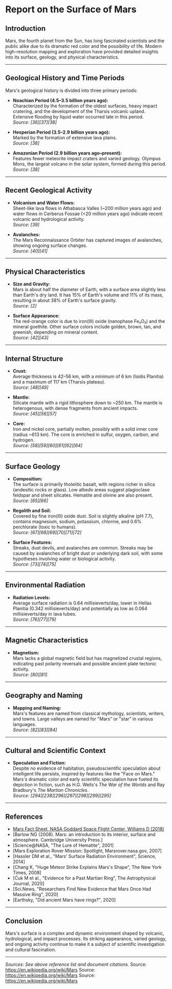 # Report on the Surface of Mars

## Introduction

Mars, the fourth planet from the Sun, has long fascinated scientists and the public alike due to its dramatic red color and the possibility of life. Modern high-resolution mapping and exploration have provided detailed insights into its surface, geology, and physical characteristics.

---

## Geological History and Time Periods

Mars's geological history is divided into three primary periods:

- **Noachian Period (4.5–3.5 billion years ago):**  
  Characterized by the formation of the oldest surfaces, heavy impact cratering, and the development of the Tharsis volcanic upland. Extensive flooding by liquid water occurred late in this period.  
  *Source: [36][37][38]*

- **Hesperian Period (3.5–2.9 billion years ago):**  
  Marked by the formation of extensive lava plains.  
  *Source: [38]*

- **Amazonian Period (2.9 billion years ago–present):**  
  Features fewer meteorite impact craters and varied geology. Olympus Mons, the largest volcano in the solar system, formed during this period.  
  *Source: [38]*

---

## Recent Geological Activity

- **Volcanism and Water Flows:**  
  Sheet-like lava flows in Athabasca Valles (~200 million years ago) and water flows in Cerberus Fossae (<20 million years ago) indicate recent volcanic and hydrological activity.  
  *Source: [39]*

- **Avalanches:**  
  The Mars Reconnaissance Orbiter has captured images of avalanches, showing ongoing surface changes.  
  *Source: [40][41]*

---

## Physical Characteristics

- **Size and Gravity:**  
  Mars is about half the diameter of Earth, with a surface area slightly less than Earth's dry land. It has 15% of Earth's volume and 11% of its mass, resulting in about 38% of Earth's surface gravity.  
  *Source: [2]*

- **Surface Appearance:**  
  The red-orange color is due to iron(III) oxide (nanophase Fe₂O₃) and the mineral goethite. Other surface colors include golden, brown, tan, and greenish, depending on mineral content.  
  *Source: [42][43]*

---

## Internal Structure

- **Crust:**  
  Average thickness is 42–56 km, with a minimum of 6 km (Isidis Planitia) and a maximum of 117 km (Tharsis plateau).  
  *Source: [48][49]*

- **Mantle:**  
  Silicate mantle with a rigid lithosphere down to ~250 km. The mantle is heterogenous, with dense fragments from ancient impacts.  
  *Source: [45][56][57]*

- **Core:**  
  Iron and nickel core, partially molten, possibly with a solid inner core (radius ~613 km). The core is enriched in sulfur, oxygen, carbon, and hydrogen.  
  *Source: [58][59][60][61][62][64]*

---

## Surface Geology

- **Composition:**  
  The surface is primarily tholeiitic basalt, with regions richer in silica (andesitic rocks or glass). Low albedo areas suggest plagioclase feldspar and sheet silicates. Hematite and olivine are also present.  
  *Source: [65][66]*

- **Regolith and Soil:**  
  Covered by fine iron(III) oxide dust. Soil is slightly alkaline (pH 7.7), contains magnesium, sodium, potassium, chlorine, and 0.6% perchlorate (toxic to humans).  
  *Source: [67][68][69][70][71][72]*

- **Surface Features:**  
  Streaks, dust devils, and avalanches are common. Streaks may be caused by avalanches of bright dust or underlying dark soil, with some hypotheses involving water or biological activity.  
  *Source: [73][74][75]*

---

## Environmental Radiation

- **Radiation Levels:**  
  Average surface radiation is 0.64 millisieverts/day, lower in Hellas Planitia (0.342 millisieverts/day) and potentially as low as 0.064 millisieverts/day in lava tubes.  
  *Source: [76][77][79]*

---

## Magnetic Characteristics

- **Magnetism:**  
  Mars lacks a global magnetic field but has magnetized crustal regions, indicating past polarity reversals and possible ancient plate tectonic activity.  
  *Source: [80][81]*

---

## Geography and Naming

- **Mapping and Naming:**  
  Mars's features are named from classical mythology, scientists, writers, and towns. Large valleys are named for "Mars" or "star" in various languages.  
  *Source: [82][83][84]*

---

## Cultural and Scientific Context

- **Speculation and Fiction:**  
  Despite no evidence of habitation, pseudoscientific speculation about intelligent life persists, inspired by features like the "Face on Mars." Mars's dramatic color and early scientific speculation have fueled its depiction in fiction, such as H.G. Wells's *The War of the Worlds* and Ray Bradbury's *The Martian Chronicles*.  
  *Source: [294][238][296][297][298][299][295]*

---

## References

- [Mars Fact Sheet, NASA Goddard Space Flight Center, Williams D (2018)](https://nssdc.gsfc.nasa.gov/planetary/factsheet/marsfact.html)
- [Barlow NG (2008). Mars: an introduction to its interior, surface and atmosphere. Cambridge University Press.]
- [Science@NASA, "The Lure of Hematite", 2001]
- [Mars Exploration Rover Mission: Spotlight, Marsrover.nasa.gov, 2007]
- [Hassler DM et al., "Mars' Surface Radiation Environment", Science, 2014]
- [Chang K, "Huge Meteor Strike Explains Mars's Shape", The New York Times, 2008]
- [Ćuk M et al., "Evidence for a Past Martian Ring", The Astrophysical Journal, 2020]
- [Sci.News, "Researchers Find New Evidence that Mars Once Had Massive Ring", 2020]
- [Earthsky, "Did ancient Mars have rings?", 2020]

---

## Conclusion

Mars's surface is a complex and dynamic environment shaped by volcanic, hydrological, and impact processes. Its striking appearance, varied geology, and ongoing activity continue to make it a subject of scientific investigation and cultural fascination.

---

*Sources: See above reference list and document citations.*
Source: https://en.wikipedia.org/wiki/Mars
Source: https://en.wikipedia.org/wiki/Mars
Source: https://en.wikipedia.org/wiki/Mars
